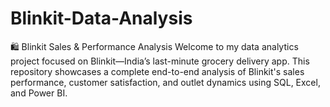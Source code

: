 # Blinkit-Data-Analysis
🛍️ Blinkit Sales &amp; Performance Analysis Welcome to my data analytics project focused on Blinkit—India’s last-minute grocery delivery app. This repository showcases a complete end-to-end analysis of Blinkit's sales performance, customer satisfaction, and outlet dynamics using SQL, Excel, and Power BI.

